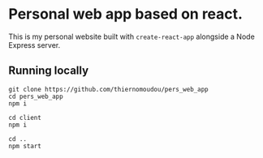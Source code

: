 # Personal web app based on react.

<!-- [![TravisCI](https://travis-ci.org/fullstackreact/food-lookup-demo.svg?branch=master)](https://travis-ci.org/fullstackreact/food-lookup-demo)
[![Dolphins](https://cdn.rawgit.com/fullstackreact/food-lookup-demo/master/dolphins-badge.svg)](https://www.fullstackreact.com) -->

This is my personal website built with `create-react-app` alongside a Node Express server.

## Running locally

```
git clone https://github.com/thiernomoudou/pers_web_app
cd pers_web_app
npm i

cd client
npm i

cd ..
npm start
```
